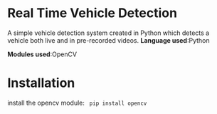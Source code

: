 # Real Time Vehicle Detection
A simple vehicle detection system created in Python which detects a vehicle both live and in pre-recorded videos.
**Language used**:Python

**Modules used**:OpenCV


# Installation
install the opencv module:
``` pip install opencv```
